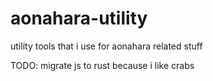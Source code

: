 # aonahara-utility
utility tools that i use for aonahara related stuff

TODO: migrate js to rust because i like crabs
